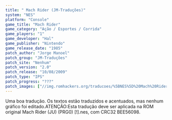 ```yaml
---
title: " Mach Rider (JM-Traduções)"
system: "NES"
platform: "Console"
game_title: "Mach Rider"
game_category: "Ação / Esportes / Corrida"
game_players: "1"
game_developer: "Hal"
game_publisher: "Nintendo"
game_release_date: "1985"
patch_author: "Jorge Manoel"
patch_group: "JM-Traduções"
patch_site: "Nenhum"
patch_version: "2.0"
patch_release: "10/08/2009"
patch_type: "IPS"
patch_progress: "???"
patch_images: ["//img.romhackers.org/traducoes/%5BNES%5D%20Mach%20Rider%20-%20JM-Tradu%C3%A7%C3%B5es%20-%201.png","//img.romhackers.org/traducoes/%5BNES%5D%20Mach%20Rider%20-%20JM-Tradu%C3%A7%C3%B5es%20-%202.png","//img.romhackers.org/traducoes/%5BNES%5D%20Mach%20Rider%20-%20JM-Tradu%C3%A7%C3%B5es%20-%203.png"]
---
```

Uma boa tradução. Os textos estão traduzidos e acentuados, mas nenhum gráfico foi editado.ATENÇÃO:Esta tradução deve ser aplicada na ROM original Mach Rider (JU) (PRG0) [!].nes, com CRC32 BEE56098.